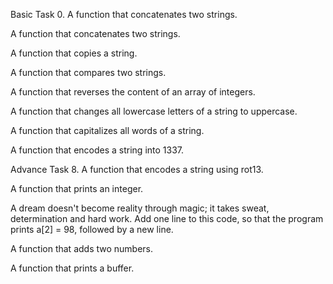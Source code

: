 Basic Task 0. A function that concatenates two strings.

A function that concatenates two strings.

A function that copies a string.

A function that compares two strings.

A function that reverses the content of an array of integers.

A function that changes all lowercase letters of a string to uppercase.

A function that capitalizes all words of a string.

A function that encodes a string into 1337.

Advance Task 8. A function that encodes a string using rot13.

A function that prints an integer.

A dream doesn't become reality through magic; it takes sweat, determination and hard work. Add one line to this code, so that the program prints a[2] = 98, followed by a new line.

A function that adds two numbers.

A function that prints a buffer.
